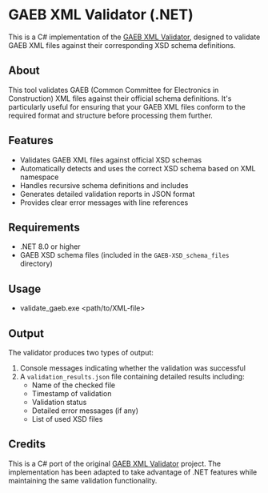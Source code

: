 # GAEB XML Validator (.NET)

This is a C# implementation of the [GAEB XML Validator](https://github.com/BaukoDoz/GAEB-XML-Validator), designed to validate GAEB XML files against their corresponding XSD schema definitions.

## About

This tool validates GAEB (Common Committee for Electronics in Construction) XML files against their official schema definitions. It's particularly useful for ensuring that your GAEB XML files conform to the required format and structure before processing them further.

## Features

- Validates GAEB XML files against official XSD schemas
- Automatically detects and uses the correct XSD schema based on XML namespace
- Handles recursive schema definitions and includes
- Generates detailed validation reports in JSON format
- Provides clear error messages with line references

## Requirements

- .NET 8.0 or higher
- GAEB XSD schema files (included in the `GAEB-XSD_schema_files` directory)

## Usage

- validate_gaeb.exe <path/to/XML-file>

## Output

The validator produces two types of output:
1. Console messages indicating whether the validation was successful
2. A `validation_results.json` file containing detailed results including:
   - Name of the checked file
   - Timestamp of validation
   - Validation status
   - Detailed error messages (if any)
   - List of used XSD files

## Credits

This is a C# port of the original [GAEB XML Validator](https://github.com/BaukoDoz/GAEB-XML-Validator) project. The implementation has been adapted to take advantage of .NET features while maintaining the same validation functionality.